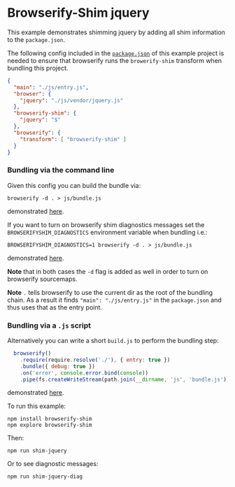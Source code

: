 # Browserify-Shim jquery

This example demonstrates shimming jquery by adding all shim information to the `package.json`.

The following config included in the
[`package.json`](https://github.com/thlorenz/browserify-shim/blob/master/examples/shim-jquery/package.json) of this
example project is needed to ensure that browserify runs the `browerify-shim` transform when bundling this project.

```json
{ 
  "main": "./js/entry.js",
  "browser": {
    "jquery": "./js/vendor/jquery.js"
  },
  "browserify-shim": {
    "jquery": "$"
  },
  "browserify": {
    "transform": [ "browserify-shim" ]
  }
}
```

### Bundling via the command line

Given this config you can build the bundle via: 

    browserify -d . > js/bundle.js

demonstrated [here](https://github.com/thlorenz/browserify-shim/blob/master/examples/shim-jquery/cli.sh).

If you want to turn on browserify shim diagnostics messages set the `BROWSERIFYSHIM_DIAGNOSTICS` environment variable
when bundling i.e.:

    BROWSERIFYSHIM_DIAGNOSTICS=1 browserify -d . > js/bundle.js

demonstrated [here](https://github.com/thlorenz/browserify-shim/blob/master/examples/shim-jquery/cli-diag.sh).

**Note** that in both cases the `-d` flag is added as well in order to turn on browserify sourcemaps.  

**Note** `.` tells browserify to use the current dir as the root of the bundling chain. As a result it finds `"main":
"./js/entry.js"` in the `package.json` and thus uses that as the entry point.

### Bundling via a `.js` script

Alternatively you can write a short `build.js` to perform the bundling step:

```js
  browserify()  
    .require(require.resolve('./'), { entry: true })
    .bundle({ debug: true })
    .on('error', console.error.bind(console)) 
    .pipe(fs.createWriteStream(path.join(__dirname, 'js', 'bundle.js'), 'utf8'))
```

demonstrated [here](https://github.com/thlorenz/browserify-shim/blob/master/examples/shim-jquery/build.js).

To run this example:

    npm install browserify-shim
    npm explore browserify-shim

Then:

    npm run shim-jquery

Or to see diagnostic messages:

  
    npm run shim-jquery-diag
